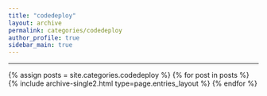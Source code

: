 ```yaml
---
title: "codedeploy"
layout: archive
permalink: categories/codedeploy
author_profile: true
sidebar_main: true
---
```


***

{% assign posts = site.categories.codedeploy %}
{% for post in posts %} {% include archive-single2.html type=page.entries_layout %} {% endfor %}